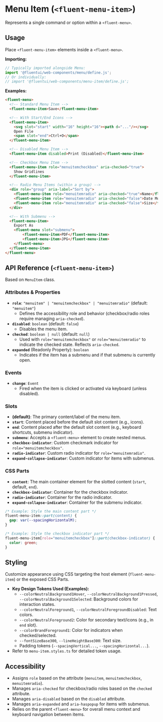 # Menu Item (`<fluent-menu-item>`)

Represents a single command or option within a `<fluent-menu>`.

## Usage

Place `<fluent-menu-item>` elements inside a `<fluent-menu>`.

**Importing:**

```javascript
// Typically imported alongside Menu:
import '@fluentui/web-components/menu/define.js';
// Or individually:
// import '@fluentui/web-components/menu-item/define.js';
```

**Examples:**

```html
<fluent-menu>
  <!-- Standard Menu Item -->
  <fluent-menu-item>Save</fluent-menu-item>

  <!-- With Start/End Icons -->
  <fluent-menu-item>
    <svg slot="start" width="16" height="16"><path d="..."/></svg>
    Open File
    <span slot="end">Ctrl+O</span>
  </fluent-menu-item>

  <!-- Disabled Menu Item -->
  <fluent-menu-item disabled>Print (Disabled)</fluent-menu-item>

  <!-- Checkbox Menu Item -->
  <fluent-menu-item role="menuitemcheckbox" aria-checked="true">
    Show Gridlines
  </fluent-menu-item>

  <!-- Radio Menu Items (within a group) -->
  <div role="group" aria-label="Sort by">
    <fluent-menu-item role="menuitemradio" aria-checked="true">Name</fluent-menu-item>
    <fluent-menu-item role="menuitemradio" aria-checked="false">Date Modified</fluent-menu-item>
    <fluent-menu-item role="menuitemradio" aria-checked="false">Size</fluent-menu-item>
  </div>

  <!-- With Submenu -->
  <fluent-menu-item>
    Export As
    <fluent-menu slot="submenu">
        <fluent-menu-item>PDF</fluent-menu-item>
        <fluent-menu-item>JPG</fluent-menu-item>
    </fluent-menu>
  </fluent-menu-item>
</fluent-menu>
```

## API Reference (`<fluent-menu-item>`)

Based on `MenuItem` class.

### Attributes & Properties

*   **`role`**: `"menuitem" | "menuitemcheckbox" | "menuitemradio"` (default: `"menuitem"`)
    *   Defines the accessibility role and behavior (checkbox/radio roles require managing `aria-checked`).
*   **`disabled`**: `boolean` (default: `false`)
    *   Disables the menu item.
*   **`checked`**: `boolean | null` (default: `null`)
    *   Used with `role="menuitemcheckbox"` or `role="menuitemradio"` to indicate the checked state. Reflects `aria-checked`.
*   **`expanded`** (Readonly Property): `boolean`
    *   Indicates if the item has a submenu and if that submenu is currently open.

### Events

*   **`change`**: `Event`
    *   Fired when the item is clicked or activated via keyboard (unless disabled).

### Slots

*   **(default)**: The primary content/label of the menu item.
*   **`start`**: Content placed before the default slot content (e.g., icons).
*   **`end`**: Content placed after the default slot content (e.g., keyboard shortcuts, submenu indicator).
*   **`submenu`**: Accepts a `<fluent-menu>` element to create nested menus.
*   **`checkbox-indicator`**: Custom checkmark indicator for `role="menuitemcheckbox"`.
*   **`radio-indicator`**: Custom radio indicator for `role="menuitemradio"`.
*   **`expand-collapse-indicator`**: Custom indicator for items with submenus.

### CSS Parts

*   **`content`**: The main container element for the slotted content (`start`, default, `end`).
*   **`checkbox-indicator`**: Container for the checkbox indicator.
*   **`radio-indicator`**: Container for the radio indicator.
*   **`expand-collapse-indicator`**: Container for the submenu indicator.

```css
/* Example: Style the main content part */
fluent-menu-item::part(content) {
  gap: var(--spacingHorizontalM);
}

/* Example: Style the checkbox indicator part */
fluent-menu-item[role="menuitemcheckbox"]::part(checkbox-indicator) {
  color: green;
}
```

## Styling

Customize appearance using CSS targeting the host element (`fluent-menu-item`) or the exposed CSS Parts.

*   **Key Design Tokens Used (Examples):**
    *   `--colorNeutralBackground1Hover`, `--colorNeutralBackground1Pressed`, `--colorNeutralBackground1Selected`: Background colors for interaction states.
    *   `--colorNeutralForeground1`, `--colorNeutralForegroundDisabled`: Text colors.
    *   `--colorNeutralForeground2`: Color for secondary text/icons (e.g., in `end` slot).
    *   `--colorBrandForeground1`: Color for indicators when checked/selected.
    *   `--fontSizeBase300`, `--lineHeightBase300`: Text size.
    *   Padding tokens (`--spacingVertical...`, `--spacingHorizontal...`).
*   Refer to `menu-item.styles.ts` for detailed token usage.

## Accessibility

*   Assigns `role` based on the attribute (`menuitem`, `menuitemcheckbox`, `menuitemradio`).
*   Manages `aria-checked` for checkbox/radio roles based on the `checked` attribute.
*   Manages `aria-disabled` based on the `disabled` attribute.
*   Manages `aria-expanded` and `aria-haspopup` for items with submenus.
*   Relies on the parent `<fluent-menu>` for overall menu context and keyboard navigation between items.
